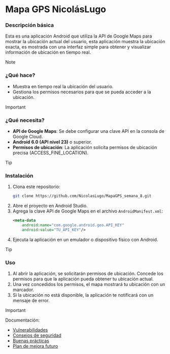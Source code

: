 # **Mapa GPS NicolásLugo**

### **Descripción básica**
Esta es una aplicación Android que utiliza la API de Google Maps para mostrar la ubicación actual del usuario, esta aplicación muestra la ubicación exacta, es mostrada con una interfaz simple para obtener y visualizar información de ubicación en tiempo real. 

>[!Note]
>### **¿Qué hace?**
>- Muestra en tiempo real la ubicación del usuario.
>- Gestiona los permisos necesarios para que se pueda acceder a la ubicación.

>[!Important]
>### **¿Qué necesita?**
>- **API de Google Maps**: Se debe configurar una clave API en la consola de Google Cloud.
>- **Android 6.0 (API nivel 23)** o superior.
>- **Permisos de ubicación**: La aplicación solicita permisos de ubicación precisa (ACCESS_FINE_LOCATION).

>[!Tip]
>### Instalación
>1. Clona este repositorio:
>    ```bash
>    git clone https://github.com/NicolasLugo/MapaGPS_semana_8.git
>    ```
>2. Abre el proyecto en Android Studio.
>3. Agrega la clave API de Google Maps en el archivo `AndroidManifest.xml`:
>    ```xml
>    <meta-data
>        android:name="com.google.android.geo.API_KEY"
>        android:value="TU_API_KEY"/>
>    ```
>4. Ejecuta la aplicación en un emulador o dispositivo físico con Android.

>[!Tip]
>### Uso
>1. Al abrir la aplicación, se solicitarán permisos de ubicación. Concede los permisos para que la aplicación pueda obtener tu ubicación actual.
>2. Una vez concedidos los permisos, el mapa mostrará tu ubicación con un marcador.
>3. Si la ubicación no está disponible, la aplicación te notificará con un mensaje de error.

>[!Important]
>Documentación:
>- [Vulnerabilidades](vulnerabilities.md)
>- [Consejos de seguridad](security_tips.md)
>- [Buenas prácticas](best_practices.md)
>- [Plan de mejora futuro](security_improvement_program.md)
